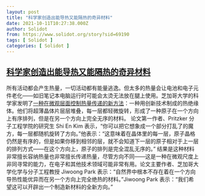 ```yaml
---
layout: post
title: "科学家创造出能导热又能隔热的奇异材料"
date: 2021-10-11T10:27:38.000Z
author: Solidot
from: https://www.solidot.org/story?sid=69190
tags: [ Solidot ]
categories: [ Solidot ]
---
```

<!--1633948058000-->
[科学家创造出能导热又能隔热的奇异材料](https://www.solidot.org/story?sid=69190)
------

<div>
所有活动都会产生热量，一切活动都有能量逃逸。但太多的热量会让电池和电子元件老化——如旧笔记本电脑运行时可能会太烫无法放在腿上使用。芝加哥大学的科学家发明了<a href="https://scitechdaily.com/scientists-create-strange-material-that-can-both-move-and-block-heat/">一种在微观层面控制热量传递的新方法</a>：一种用创新技术制成的热绝缘体。他们将超薄晶体片层层堆叠，每一层都轻微旋转，形成了一种原子在一个方向上有序排列，但是在另一个方向上完全无序的材料。 论文第一作者、Pritzker 分子工程学院的研究生 Shi En Kim 表示，“你可以把它想象成一个部分打乱了的魔方，每一层都随机旋转了方向。”他表示：“这意味着在晶体里的每一层，原子晶格仍然是有序的，但是如果你移到相邻的层，就不会知道下一层的原子相对于上一层的排列方式——在这个方向上，原子的排列是完全混乱无序的。” 结果是这种材料非常擅长容纳热量也非常擅长传递热量，尽管方向不同——这是一种在微观尺度上非同寻常的能力，在电子和其他技术领域可能非常有用。论文主要作者、芝加哥大学化学与分子工程教授 Jiwoong Park 表示：“自然界中根本不存在着在一个方向导热性能优异而在另一个方向上完全绝热的材料。”Jiwoong Park 表示：“我们希望这可以开辟出一个制造新材料的全新方向。”
</div>
